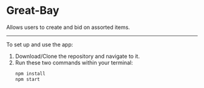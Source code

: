 # Great-Bay

Allows users to create and bid on assorted items.

---

To set up and use the app:
  1. Download/Clone the repository and navigate to it.
  2. Run these two commands within your terminal:
      ```bash
      npm install
      npm start
      ```

